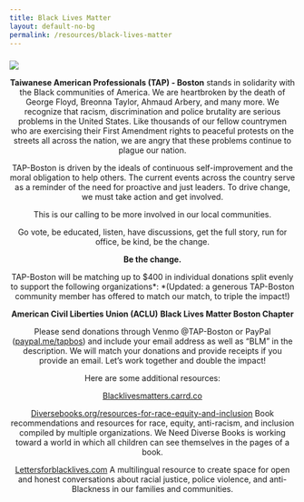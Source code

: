 ```yaml
---
title: Black Lives Matter
layout: default-no-bg
permalink: /resources/black-lives-matter
---
```

<div class="main-contents-area">
<h3 class="no-bg"></h3>
<img class="black-lives-matter" src="{{ site.baseurl }}/assets/images/resources-images/black-lives-matter.png"/><br/>

<div class="ezcol ezcol-one-half">
  <center><p><b>Taiwanese American Professionals (TAP) - Boston</b> stands in solidarity with the Black communities of America. We are heartbroken by the death of George Floyd, Breonna Taylor, Ahmaud Arbery, and many more. We recognize that racism, discrimination and police brutality are serious problems in the United States. Like thousands of our fellow countrymen who are exercising their First Amendment rights to peaceful protests on the streets all across the nation, we are angry that these problems continue to plague our nation.

TAP-Boston is driven by the ideals of continuous self-improvement and the moral obligation to help others. The current events across the country serve as a reminder of the need for proactive and just leaders. To drive change, we must take action and get involved.

This is our calling to be more involved in our local communities.

Go vote, be educated, listen, have discussions, get the full story, run for office, be kind, be the change.

<b>Be the change.</b>

TAP-Boston will be matching up to $400 in individual donations split evenly to support the following organizations*:
*(Updated: a generous TAP-Boston community member has offered to match our match, to triple the impact!)

<b>American Civil Liberties Union (ACLU)</b>
<b>Black Lives Matter Boston Chapter</b>

Please send donations through Venmo @TAP-Boston or PayPal (<a href="https://www.paypal.me/tapbos?fbclid=IwAR1GGFRSwkHvIwrpw6_Hrsd02UYiFOQPPXP703Vcf_6i2aUJPASmZH-KyiA">paypal.me/tapbos</a>) and include your email address as well as “BLM” in the description. We will match your donations and provide receipts if you provide an email. Let’s work together and double the impact!

Here are some additional resources:

<a href="https://blacklivesmatters.carrd.co/?mc_cid=f8b27fe7da&mc_eid=[UNIQID]">Blacklivesmatters.carrd.co</a>

<a href="http://diversebooks.org/resources-for-race-equity-and-inclusion/?fbclid=IwAR13z6H5JDsXgm-eqEiUHEKeXBfVHScpN-HIG66kGMVAl9OQ2QAO71UkrrE&mc_cid=f8b27fe7da&mc_eid=[UNIQID]">Diversebooks.org/resources-for-race-equity-and-inclusion</a>
Book recommendations and resources for race, equity, anti-racism, and inclusion compiled by multiple organizations. We Need Diverse Books is working toward a world in which all children can see themselves in the pages of a book.

<a href="https://lettersforblacklives.com/?fbclid=IwAR0hTzY7p-i4vIeED0Um97whTQbWgP0rY5wNGKuL8s68AJbdmTmnnqwsub8">Lettersforblacklives.com</a>
A multilingual resource to create space for open and honest conversations about racial justice, police violence, and anti-Blackness in our families and communities.
</p></center>
</div>